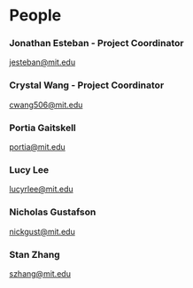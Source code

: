 # People

### Jonathan Esteban - Project Coordinator
jesteban@mit.edu

### Crystal Wang - Project Coordinator
cwang506@mit.edu

### Portia Gaitskell
portia@mit.edu

### Lucy Lee
lucyrlee@mit.edu

### Nicholas Gustafson
nickgust@mit.edu

### Stan Zhang
szhang@mit.edu

